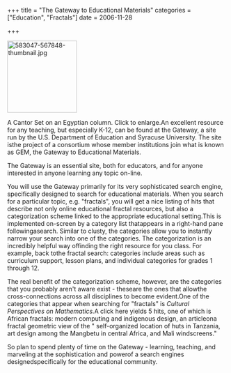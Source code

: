 +++
title = "The Gateway to Educational Materials"
categories = ["Education", "Fractals"]
date = 2006-11-28


+++


<img style="width: 160px; height: 165px" alt="583047-567848-thumbnail.jpg" src="https://www.fractalog.com/jpg/583047-567848-thumbnail.jpg" />

A Cantor Set on an Egyptian column. Click to enlarge.An excellent resource for any teaching, but especially K-12, can be found at the Gateway, a site run by the U.S. Department of Education and Syracuse University. The site isthe project of a consortium whose member institutions join what is known as GEM, the Gateway to Educational Materials.

The Gateway is an essential site, both for educators, and for anyone interested in anyone learning any topic on-line.

You will use the Gateway primarily for its very sophisticated search engine, specifically designed to search for educational materials. When you search for a particular topic, e.g. &quot;fractals&quot;, you will get a nice listing of hits that describe not only online educational fractal resources, but also a categorization scheme linked to the appropriate educational setting.This is implemented on-screen by a category list thatappears in a right-hand pane followingasearch. Similar to clusty, the categories allow you to instantly narrow your search into one of the categories. The categorization is an incredibly helpful way offinding the right resource for you class. For example, back tothe fractal search: categories include areas such as curriculum support, lesson plans, and individual categories for grades 1 through 12. 

The real benefit of the categorization scheme, however, are the categories that you probably aren't aware exist - theseare the ones that allowthe cross-connections across all disciplines to become evident.One of the categories that appear when searching for &quot;fractals&quot; is <em>Cultural Perspectives on Mathematics.</em>A click here yields 5 hits, one of which is African fractals: modern computing and indigenous design, an articleona fractal geometric view of the &quot; self-organized location of huts in Tanzania, art design among the Mangbetu in central Africa, and Mali windscreens.&quot;

So plan to spend plenty of time on the Gateway - learning, teaching, and marveling at the sophistication and powerof a search engines designedspecifically for the educational community.
